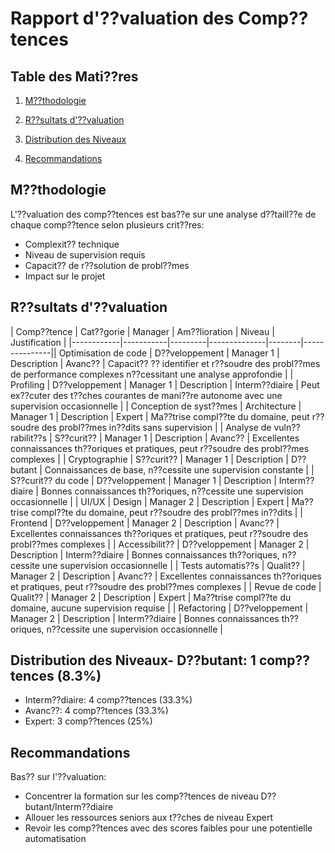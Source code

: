 # Rapport d'??valuation des Comp??tences

## Table des Mati??res

1. [M??thodologie](#m??thodologie)

2. [R??sultats d'??valuation](#r??sultats-d??valuation)

3. [Distribution des Niveaux](#distribution-des-niveaux)

4. [Recommandations](#recommandations)

## M??thodologie

L'??valuation des comp??tences est bas??e sur une analyse d??taill??e de chaque comp??tence selon plusieurs crit??res:
- Complexit?? technique
- Niveau de supervision requis
- Capacit?? de r??solution de probl??mes
- Impact sur le projet

## R??sultats d'??valuation

| Comp??tence | Cat??gorie | Manager | Am??lioration | Niveau | Justification |
|------------|-----------|---------|--------------|--------|---------------|| Optimisation de code | D??veloppement | Manager 1 | Description | Avanc?? | Capacit?? ?? identifier et r??soudre des probl??mes de performance complexes n??cessitant une analyse approfondie |
| Profiling | D??veloppement | Manager 1 | Description | Interm??diaire | Peut ex??cuter des t??ches courantes de mani??re autonome avec une supervision occasionnelle |
| Conception de syst??mes | Architecture | Manager 1 | Description | Expert | Ma??trise compl??te du domaine, peut r??soudre des probl??mes in??dits sans supervision |
| Analyse de vuln??rabilit??s | S??curit?? | Manager 1 | Description | Avanc?? | Excellentes connaissances th??oriques et pratiques, peut r??soudre des probl??mes complexes |
| Cryptographie | S??curit?? | Manager 1 | Description | D??butant | Connaissances de base, n??cessite une supervision constante |
| S??curit?? du code | D??veloppement | Manager 1 | Description | Interm??diaire | Bonnes connaissances th??oriques, n??cessite une supervision occasionnelle |
| UI/UX | Design | Manager 2 | Description | Expert | Ma??trise compl??te du domaine, peut r??soudre des probl??mes in??dits |
| Frontend | D??veloppement | Manager 2 | Description | Avanc?? | Excellentes connaissances th??oriques et pratiques, peut r??soudre des probl??mes complexes |
| Accessibilit?? | D??veloppement | Manager 2 | Description | Interm??diaire | Bonnes connaissances th??oriques, n??cessite une supervision occasionnelle |
| Tests automatis??s | Qualit?? | Manager 2 | Description | Avanc?? | Excellentes connaissances th??oriques et pratiques, peut r??soudre des probl??mes complexes |
| Revue de code | Qualit?? | Manager 2 | Description | Expert | Ma??trise compl??te du domaine, aucune supervision requise |
| Refactoring | D??veloppement | Manager 2 | Description | Interm??diaire | Bonnes connaissances th??oriques, n??cessite une supervision occasionnelle |

## Distribution des Niveaux- D??butant: 1 comp??tences (8.3%)

- Interm??diaire: 4 comp??tences (33.3%)
- Avanc??: 4 comp??tences (33.3%)
- Expert: 3 comp??tences (25%)
## Recommandations

Bas?? sur l'??valuation:
- Concentrer la formation sur les comp??tences de niveau D??butant/Interm??diaire
- Allouer les ressources seniors aux t??ches de niveau Expert
- Revoir les comp??tences avec des scores faibles pour une potentielle automatisation
